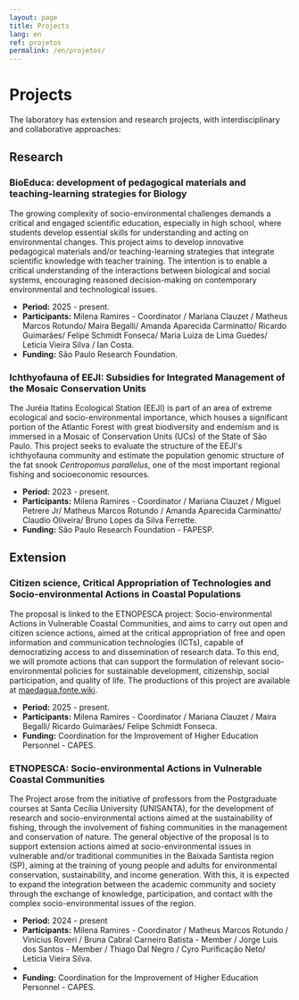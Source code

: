 ```yaml
---
layout: page
title: Projects
lang: en
ref: projetos
permalink: /en/projetos/
---
```


# Projects

The laboratory has extension and research projects, with interdisciplinary and collaborative approaches:

<div class="project-section">

## Research

### BioEduca: development of pedagogical materials and teaching-learning strategies for Biology

The growing complexity of socio-environmental challenges demands a critical and engaged scientific education, especially in high school, where students develop essential skills for understanding and acting on environmental changes. This project aims to develop innovative pedagogical materials and/or teaching-learning strategies that integrate scientific knowledge with teacher training. The intention is to enable a critical understanding of the interactions between biological and social systems, encouraging reasoned decision-making on contemporary environmental and technological issues.

- **Period:** 2025 - present.
- **Participants:** Milena Ramires - Coordinator / Mariana Clauzet / Matheus Marcos Rotundo/ Maira Begalli/ Amanda Aparecida Carminatto/ Ricardo Guimarães/ Felipe Schmidt Fonseca/ Maria Luiza de Lima Guedes/ Leticia Vieira Silva / Ian Costa.
- **Funding:** São Paulo Research Foundation.


### Ichthyofauna of EEJI: Subsidies for Integrated Management of the Mosaic Conservation Units

The Juréia Itatins Ecological Station (EEJI) is part of an area of extreme ecological and socio-environmental importance, which houses a significant portion of the Atlantic Forest with great biodiversity and endemism and is immersed in a Mosaic of Conservation Units (UCs) of the State of São Paulo. This project seeks to evaluate the structure of the EEJI's ichthyofauna community and estimate the population genomic structure of the fat snook _Centropomus parallelus_, one of the most important regional fishing and socioeconomic resources.

- **Period:** 2023 - present.
- **Participants:** Milena Ramires - Coordinator / Mariana Clauzet / Miguel Petrere Jr/ Matheus Marcos Rotundo / Amanda Aparecida Carminatto/ Claudio Oliveira/ Bruno Lopes da Silva Ferrette.
- **Funding:** São Paulo Research Foundation - FAPESP.

</div>
<div class="project-section">

## Extension

### Citizen science, Critical Appropriation of Technologies and Socio-environmental Actions in Coastal Populations

The proposal is linked to the ETNOPESCA project: Socio-environmental Actions in Vulnerable Coastal Communities, and aims to carry out open and citizen science actions, aimed at the critical appropriation of free and open information and communication technologies (ICTs), capable of democratizing access to and dissemination of research data. To this end, we will promote actions that can support the formulation of relevant socio-environmental policies for sustainable development, citizenship, social participation, and quality of life. The productions of this project are available at [maedagua.fonte.wiki](http://maedagua.fonte.wiki).

- **Period:** 2025 - present.
- **Participants:** Milena Ramires - Coordinator / Mariana Clauzet / Maira Begalli/ Ricardo Guimarães/ Felipe Schmidt Fonseca.
- **Funding:** Coordination for the Improvement of Higher Education Personnel - CAPES.


### ETNOPESCA: Socio-environmental Actions in Vulnerable Coastal Communities

The Project arose from the initiative of professors from the Postgraduate courses at Santa Cecília University (UNISANTA), for the development of research and socio-environmental actions aimed at the sustainability of fishing, through the involvement of fishing communities in the management and conservation of nature. The general objective of the proposal is to support extension actions aimed at socio-environmental issues in vulnerable and/or traditional communities in the Baixada Santista region (SP), aiming at the training of young people and adults for environmental conservation, sustainability, and income generation. With this, it is expected to expand the integration between the academic community and society through the exchange of knowledge, participation, and contact with the complex socio-environmental issues of the region.

- **Period:** 2024 - present
- **Participants:** Milena Ramires - Coordinator / Matheus Marcos Rotundo / Vinicius Roveri / Bruna Cabral Carneiro Batista - Member / Jorge Luis dos Santos - Member / Thiago Dal Negro / Cyro Purificação Neto/ Leticia Vieira Silva.
-
- **Funding:** Coordination for the Improvement of Higher Education Personnel - CAPES.

</div>